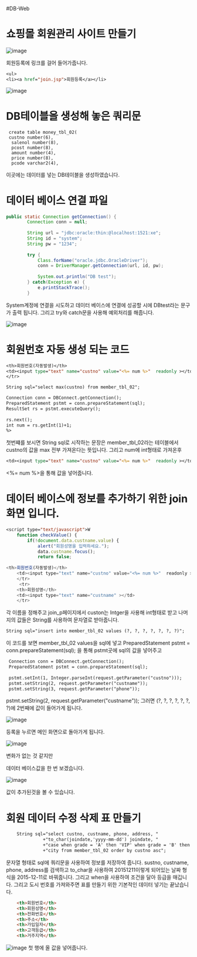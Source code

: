 #DB-Web

# 쇼핑몰 회원관리 사이트 만들기

![image](https://user-images.githubusercontent.com/93520535/186063218-9ae93371-29c6-4cb2-bd22-6ad08afe0579.png)

회원등록에 링크를 걸어 들어가줍니다. 

```jsp
<ul>
<li><a href="join.jsp">회원등록</a></li>
```

![image](https://user-images.githubusercontent.com/93520535/186063456-c0fccc79-2d47-4ccf-a6a8-6304dbb39f98.png)

# DB테이블을 생성해 놓은 쿼리문

```DB
 create table money_tbl_02(
 custno number(6),
  salenol number(8),
  pcost number(8),
  amount number(4),
  price number(8),
  pcode varchar2(4),
```
이곳에는 데이터를 넣는 DB테이블을 생성하였습니다.

# 데이터 베이스 연결 파일

```java
public static Connection getConnection() {
		Connection conn = null;
		
		String url = "jdbc:oracle:thin:@localhost:1521:xe";
		String id = "system";
		String pw = "1234";
		
		try {
			Class.forName("oracle.jdbc.OracleDriver");
			conn = DriverManager.getConnection(url, id, pw);
			
			System.out.println("DB test");
		} catch(Exception e) {
			e.printStackTrace();
		}
```
System계정에 연결을 시도하고
데이터 베이스에 연결에 성공할 시에 
DBtest라는 문구가 출력 됩니다.
그리고 try와 catch문을 사용해 예외처리를 해줍니다.


![image](https://user-images.githubusercontent.com/93520535/186095219-a75194ed-27b6-4adb-ba51-de3c142b6c89.png)


# 회원번호 자동 생성 되는 코드
```jsp
<th>회원번호(자동발생)</th>
<td><input type="text" name="custno" value="<%= num %>"  readonly ></td>
</tr>

String sql="select max(custno) from member_tbl_02";

Connection conn = DBConnect.getConnection();
PreparedStatement pstmt = conn.prepareStatement(sql);
ResultSet rs = pstmt.executeQuery();
	
rs.next();
int num = rs.getInt(1)+1;
%>  
```
첫번쨰를 보시면 String sql로 시작하는 문장은 member_tbl_02라는 테이블에서
custno의 값을 max 전부 가져온다는 뜻입니다. 그리고 num에 int형태로 가져온후
```jsp
<td><input type="text" name="custno" value="<%= num %>"  readonly ></td>
```
<%= num %>을 통해 값을 넣어줍니다.

# 데이터 베이스에 정보를 추가하기 위한 join화면 입니다.

```jsp
<script type="text/javascript">W
	function checkValue() {
		if(!document.data.custname.value) {
			alert("회원성명을 입력하세요.");
			data.custname.focus();
			return false;
            
<th>회원번호(자동발생)</th>
	<td><input type="text" name="custno" value="<%= num %>"  readonly ></td>
	</tr>
     <tr>
	<th>회원성명</th>
	<td><input type="text" name="custname" ></td>
	</tr>            
```
각 이름을 정해주고 join_p페이지에서 custon는 Intger을 사용해 int형태로 받고
나머지의 값들은 String를 사용하여 문자열로 받아줍니다.
```jsp
String sql="insert into member_tbl_02 values (?, ?, ?, ?, ?, ?, ?)";
```
이 코드를 보면 member_tbl_02 values을 sql에 넣고
PreparedStatement pstmt = conn.prepareStatement(sql);
을 통해 pstmt곳에 sql의 값을 넣어주고

```jsp
 Connection conn = DBConnect.getConnection();
 PreparedStatement pstmt = conn.prepareStatement(sql);
 
 pstmt.setInt(1, Integer.parseInt(request.getParameter("custno")));
 pstmt.setString(2, request.getParameter("custname"));
 pstmt.setString(3, request.getParameter("phone"));
```
pstmt.setString(2, request.getParameter("custname"));
그러면  (?, ?, ?, ?, ?, ?, ?)에 2번째에 값이 들어가게 됩니다.


![image](https://user-images.githubusercontent.com/93520535/186064030-7d1e2a57-22c8-426d-8792-5e564b295f09.png)


등록을 누르면 메인 화면으로 돌아가게 됩니다.


![image](https://user-images.githubusercontent.com/93520535/186064074-faa77a95-5a22-4680-ae01-ce1f5ea6c8e7.png)


변화가 없는 것 같지만

데이터 베이스값을 한 번 보겠습니다.

![image](https://user-images.githubusercontent.com/93520535/186064428-f3db0ce8-9144-45b4-af0b-e7526de702db.png)

값이 추가된것을 볼 수 있습니다.

# 회원 데이터 수정 삭제 표 만들기
```jsp
	String sql="select custno, custname, phone, address, "
	          +"to_char(joindate,'yyyy-mm-dd') joindate, "
			  +"case when grade = 'A' then 'VIP' when grade = 'B' then '일반' else '직원' end grade, "
			  +"city from member_tbl_02 order by custno asc";

```
문자열 형태로 sql에 쿼리문을 사용하여 정보를 저장하여 줍니다.
sustno, custname, phone, address를 검색하고
to_char을 사용하여 20151211이렇게 되어있는 날짜 형식을 2015-12-11로 바꿔줍니다.
그리고 when을 사용하여 조건을 달아 등급을 매깁니다.
그리고 도시 번호를 가져와주면 표를 만들기 위한 기본적인 데이터 넣기는 끝났습니다.
```HTML
	<th>회원번호</th>
	<th>회원성명</th>
	<th>전화번호</th>
	<th>주소</th>
	<th>가입일자</th>
	<th>고객등급</th>
	<th>거주지역</th>
```
![image](https://user-images.githubusercontent.com/93520535/186559837-f43a805c-940f-4441-a231-0daab520bde1.png)
첫 행에 올 값을 넣어줍니다.



